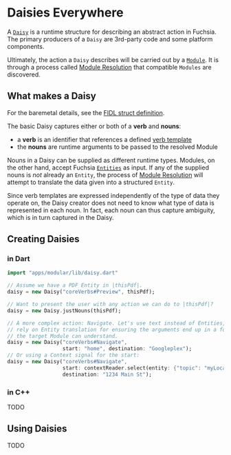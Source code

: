 Daisies Everywhere
===

A [`Daisy`](../services/story/daisy.fidl) is a runtime structure for describing
an abstract action in Fuchsia. The primary producers of a `Daisy` are 3rd-party
code and some platform components.

Ultimately, the action a `Daisy` describes will be carried out by a
[`Module`](module.md). It is through a process called [Module
Resolution](module_resolution.md) that compatible `Modules` are discovered.

## What makes a Daisy

For the baremetal details, see the [FIDL struct
definition](../services/story/daisy.fidl).

The basic Daisy captures either or both of a **verb** and **nouns**:

* a **verb** is an identifier that references a defined [verb
  template](manifests/verb_template.md)
* the **nouns** are runtime arguments to be passed to the resolved Module

Nouns in a Daisy can be supplied as different runtime types. Modules, on the
other hand, accept Fuchsia [`Entities`](entity.md) as input. If any of the
supplied nouns is *not* already an `Entity`, the process of [Module
Resolution](module_resolution.md) will attempt to translate the data given into
a structured `Entity`.

Since verb templates are expressed independently of the type of data they
operate on, the Daisy creator does not need to know what type of data is
represented in each noun. In fact, each noun can thus capture ambiguity, which
is in turn captured in the Daisy.

## Creating Daisies

### in Dart

```dart
import "apps/modular/lib/daisy.dart"

// Assume we have a PDF Entity in |thisPdf|.
daisy = new Daisy("coreVerbs#Preview", thisPdf);

// Want to present the user with any action we can do to |thisPdf|?
daisy = new Daisy.justNouns(thisPdf);

// A more complex action: Navigate. Let's use text instead of Entities, and
// rely on Entity translation for ensuring the arguments end up in a format
// the target Module can understand.
daisy = new Daisy("coreVerbs#Navigate",
                  start: "home", destination: "Googleplex");
// Or using a Context signal for the start:
daisy = new Daisy("coreVerbs#Navigate",
                  start: contextReader.select(entity: {"topic": "myLocation"}),
                  destination: "1234 Main St");
```

### in C++

TODO

## Using Daisies

TODO